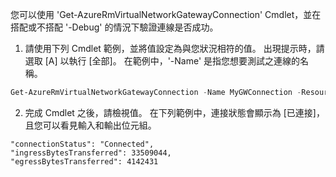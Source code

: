 您可以使用 'Get-AzureRmVirtualNetworkGatewayConnection' Cmdlet，並在搭配或不搭配 '-Debug' 的情況下驗證連線是否成功。 

1. 請使用下列 Cmdlet 範例，並將值設定為與您狀況相符的值。 出現提示時，請選取 [A] 以執行 [全部]。 在範例中，'-Name' 是指您想要測試之連線的名稱。

  ```powershell
  Get-AzureRmVirtualNetworkGatewayConnection -Name MyGWConnection -ResourceGroupName MyRG
  ```
2. 完成 Cmdlet 之後，請檢視值。 在下列範例中，連接狀態會顯示為 [已連接]，且您可以看見輸入和輸出位元組。
   
  ```
  "connectionStatus": "Connected",
  "ingressBytesTransferred": 33509044,
  "egressBytesTransferred": 4142431
  ```